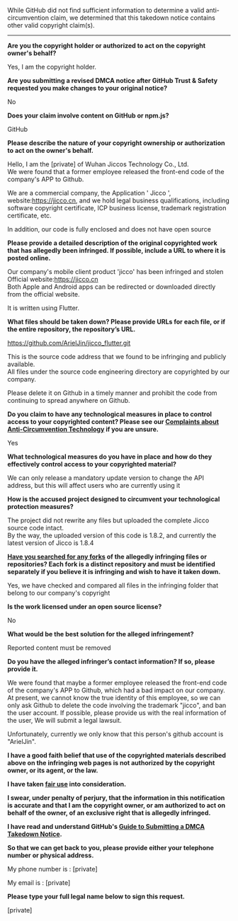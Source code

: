 While GitHub did not find sufficient information to determine a valid anti-circumvention claim, we determined that this takedown notice contains other valid copyright claim(s).

---

**Are you the copyright holder or authorized to act on the copyright owner's behalf?**

Yes, I am the copyright holder.

**Are you submitting a revised DMCA notice after GitHub Trust & Safety requested you make changes to your original notice?**

No

**Does your claim involve content on GitHub or npm.js?**

GitHub

**Please describe the nature of your copyright ownership or authorization to act on the owner's behalf.**

Hello, I am the [private] of Wuhan Jiccos Technology Co., Ltd.  
We were found that a former employee released the front-end code of the company's APP to Github.

We are a commercial company, the Application ' Jicco ', website:https://jicco.cn,
and we hold legal business qualifications, including software copyright certificate, ICP business license, trademark registration certificate, etc.

In addition, our code is fully enclosed and does not have open source

**Please provide a detailed description of the original copyrighted work that has allegedly been infringed. If possible, include a URL to where it is posted online.**

Our company's mobile client product 'jicco' has been infringed and stolen  
Official website:https://jicco.cn  
Both Apple and Android apps can be redirected or downloaded directly from the official website.

It is written using Flutter.

**What files should be taken down? Please provide URLs for each file, or if the entire repository, the repository’s URL.**

https://github.com/ArielJin/jicco_flutter.git

This is the source code address that we found to be infringing and publicly available.  
All files under the source code engineering directory are copyrighted by our company.

Please delete it on Github in a timely manner and prohibit the code from continuing to spread anywhere on Github.

**Do you claim to have any technological measures in place to control access to your copyrighted content? Please see our <a href="https://docs.github.com/articles/guide-to-submitting-a-dmca-takedown-notice#complaints-about-anti-circumvention-technology">Complaints about Anti-Circumvention Technology</a> if you are unsure.**

Yes

**What technological measures do you have in place and how do they effectively control access to your copyrighted material?**

We can only release a mandatory update version to change the API address, but this will affect users who are currently using it

**How is the accused project designed to circumvent your technological protection measures?**

The project did not rewrite any files but uploaded the complete Jicco source code intact.  
By the way, the uploaded version of this code is 1.8.2, and currently the latest version of Jicco is 1.8.4

**<a href="https://docs.github.com/articles/dmca-takedown-policy#b-what-about-forks-or-whats-a-fork">Have you searched for any forks</a> of the allegedly infringing files or repositories? Each fork is a distinct repository and must be identified separately if you believe it is infringing and wish to have it taken down.**

Yes, we have checked and compared all files in the infringing folder that belong to our company's copyright

**Is the work licensed under an open source license?**

No

**What would be the best solution for the alleged infringement?**

Reported content must be removed

**Do you have the alleged infringer’s contact information? If so, please provide it.**

We were found that maybe a former employee released the front-end code of the company's APP to Github, which had a bad impact on our company. At present, we cannot know the true identity of this employee, so we can only ask Github to delete the code involving the trademark "jicco", and ban the user account. If possible, please provide us with the real information of the user, We will submit a legal lawsuit.

Unfortunately, currently we only know that this person's github account is "ArielJin".

**I have a good faith belief that use of the copyrighted materials described above on the infringing web pages is not authorized by the copyright owner, or its agent, or the law.**

**I have taken <a href="https://www.lumendatabase.org/topics/22">fair use</a> into consideration.**

**I swear, under penalty of perjury, that the information in this notification is accurate and that I am the copyright owner, or am authorized to act on behalf of the owner, of an exclusive right that is allegedly infringed.**

**I have read and understand GitHub's <a href="https://docs.github.com/articles/guide-to-submitting-a-dmca-takedown-notice/">Guide to Submitting a DMCA Takedown Notice</a>.**

**So that we can get back to you, please provide either your telephone number or physical address.**

My phone number is : [private]

My email is : [private]

**Please type your full legal name below to sign this request.**

[private]
